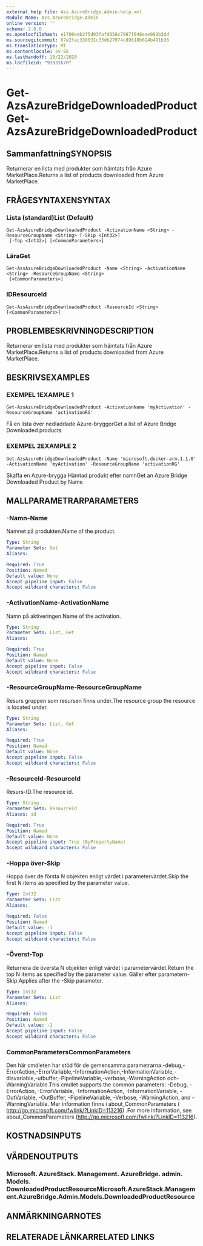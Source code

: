 ```yaml
---
external help file: Azs.AzureBridge.Admin-help.xml
Module Name: Azs.AzureBridge.Admin
online version: ''
schema: 2.0.0
ms.openlocfilehash: e1780eeb2f5d03fafd056c7987f648eae989b3dd
ms.sourcegitcommit: 67e2fac338031c33db27974c89618b614b491b36
ms.translationtype: MT
ms.contentlocale: sv-SE
ms.lasthandoff: 10/22/2020
ms.locfileid: "93931670"
---
```

# <span data-ttu-id="f57df-101">Get-AzsAzureBridgeDownloadedProduct</span><span class="sxs-lookup"><span data-stu-id="f57df-101">Get-AzsAzureBridgeDownloadedProduct</span></span>

## <span data-ttu-id="f57df-102">Sammanfattning</span><span class="sxs-lookup"><span data-stu-id="f57df-102">SYNOPSIS</span></span>
<span data-ttu-id="f57df-103">Returnerar en lista med produkter som hämtats från Azure MarketPlace.</span><span class="sxs-lookup"><span data-stu-id="f57df-103">Returns a list of products downloaded from Azure MarketPlace.</span></span>

## <span data-ttu-id="f57df-104">FRÅGESYNTAXEN</span><span class="sxs-lookup"><span data-stu-id="f57df-104">SYNTAX</span></span>

### <span data-ttu-id="f57df-105">Lista (standard)</span><span class="sxs-lookup"><span data-stu-id="f57df-105">List (Default)</span></span>
```
Get-AzsAzureBridgeDownloadedProduct -ActivationName <String> -ResourceGroupName <String> [-Skip <Int32>]
 [-Top <Int32>] [<CommonParameters>]
```

### <span data-ttu-id="f57df-106">Lära</span><span class="sxs-lookup"><span data-stu-id="f57df-106">Get</span></span>
```
Get-AzsAzureBridgeDownloadedProduct -Name <String> -ActivationName <String> -ResourceGroupName <String>
 [<CommonParameters>]
```

### <span data-ttu-id="f57df-107">ID</span><span class="sxs-lookup"><span data-stu-id="f57df-107">ResourceId</span></span>
```
Get-AzsAzureBridgeDownloadedProduct -ResourceId <String> [<CommonParameters>]
```

## <span data-ttu-id="f57df-108">PROBLEMBESKRIVNING</span><span class="sxs-lookup"><span data-stu-id="f57df-108">DESCRIPTION</span></span>
<span data-ttu-id="f57df-109">Returnerar en lista med produkter som hämtats från Azure MarketPlace.</span><span class="sxs-lookup"><span data-stu-id="f57df-109">Returns a list of products downloaded from Azure MarketPlace.</span></span>

## <span data-ttu-id="f57df-110">BESKRIVS</span><span class="sxs-lookup"><span data-stu-id="f57df-110">EXAMPLES</span></span>

### <span data-ttu-id="f57df-111">EXEMPEL 1</span><span class="sxs-lookup"><span data-stu-id="f57df-111">EXAMPLE 1</span></span>
```
Get-AzsAzureBridgeDownloadedProduct -ActivationName 'myActivation' -ResourceGroupName 'activationRG'
```

<span data-ttu-id="f57df-112">Få en lista över nedladdade Azure-bryggor</span><span class="sxs-lookup"><span data-stu-id="f57df-112">Get a list of Azure Bridge Downloaded products</span></span>

### <span data-ttu-id="f57df-113">EXEMPEL 2</span><span class="sxs-lookup"><span data-stu-id="f57df-113">EXAMPLE 2</span></span>
```
Get-AzsAzureBridgeDownloadedProduct -Name 'microsoft.docker-arm.1.1.0' -ActivationName 'myActivation' -ResourceGroupName 'activationRG'
```

<span data-ttu-id="f57df-114">Skaffa en Azure-brygga Hämtad produkt efter namn</span><span class="sxs-lookup"><span data-stu-id="f57df-114">Get an Azure Bridge Downloaded Product by Name</span></span>

## <span data-ttu-id="f57df-115">MALLPARAMETRAR</span><span class="sxs-lookup"><span data-stu-id="f57df-115">PARAMETERS</span></span>

### <span data-ttu-id="f57df-116">-Namn</span><span class="sxs-lookup"><span data-stu-id="f57df-116">-Name</span></span>
<span data-ttu-id="f57df-117">Namnet på produkten.</span><span class="sxs-lookup"><span data-stu-id="f57df-117">Name of the product.</span></span>

```yaml
Type: String
Parameter Sets: Get
Aliases:

Required: True
Position: Named
Default value: None
Accept pipeline input: False
Accept wildcard characters: False
```

### <span data-ttu-id="f57df-118">-ActivationName</span><span class="sxs-lookup"><span data-stu-id="f57df-118">-ActivationName</span></span>
<span data-ttu-id="f57df-119">Namn på aktiveringen.</span><span class="sxs-lookup"><span data-stu-id="f57df-119">Name of the activation.</span></span>

```yaml
Type: String
Parameter Sets: List, Get
Aliases:

Required: True
Position: Named
Default value: None
Accept pipeline input: False
Accept wildcard characters: False
```

### <span data-ttu-id="f57df-120">-ResourceGroupName</span><span class="sxs-lookup"><span data-stu-id="f57df-120">-ResourceGroupName</span></span>
<span data-ttu-id="f57df-121">Resurs gruppen som resursen finns under.</span><span class="sxs-lookup"><span data-stu-id="f57df-121">The resource group the resource is located under.</span></span>

```yaml
Type: String
Parameter Sets: List, Get
Aliases:

Required: True
Position: Named
Default value: None
Accept pipeline input: False
Accept wildcard characters: False
```

### <span data-ttu-id="f57df-122">-ResourceId</span><span class="sxs-lookup"><span data-stu-id="f57df-122">-ResourceId</span></span>
<span data-ttu-id="f57df-123">Resurs-ID.</span><span class="sxs-lookup"><span data-stu-id="f57df-123">The resource id.</span></span>

```yaml
Type: String
Parameter Sets: ResourceId
Aliases: id

Required: True
Position: Named
Default value: None
Accept pipeline input: True (ByPropertyName)
Accept wildcard characters: False
```

### <span data-ttu-id="f57df-124">-Hoppa över</span><span class="sxs-lookup"><span data-stu-id="f57df-124">-Skip</span></span>
<span data-ttu-id="f57df-125">Hoppa över de första N objekten enligt värdet i parametervärdet.</span><span class="sxs-lookup"><span data-stu-id="f57df-125">Skip the first N items as specified by the parameter value.</span></span>

```yaml
Type: Int32
Parameter Sets: List
Aliases:

Required: False
Position: Named
Default value: -1
Accept pipeline input: False
Accept wildcard characters: False
```

### <span data-ttu-id="f57df-126">-Överst</span><span class="sxs-lookup"><span data-stu-id="f57df-126">-Top</span></span>
<span data-ttu-id="f57df-127">Returnera de översta N objekten enligt värdet i parametervärdet.</span><span class="sxs-lookup"><span data-stu-id="f57df-127">Return the top N items as specified by the parameter value.</span></span>
<span data-ttu-id="f57df-128">Gäller efter parametern-Skip.</span><span class="sxs-lookup"><span data-stu-id="f57df-128">Applies after the -Skip parameter.</span></span>

```yaml
Type: Int32
Parameter Sets: List
Aliases:

Required: False
Position: Named
Default value: -1
Accept pipeline input: False
Accept wildcard characters: False
```

### <span data-ttu-id="f57df-129">CommonParameters</span><span class="sxs-lookup"><span data-stu-id="f57df-129">CommonParameters</span></span>
<span data-ttu-id="f57df-130">Den här cmdleten har stöd för de gemensamma parametrarna:-debug,-ErrorAction,-ErrorVariable,-InformationAction,-InformationVariable,-disvariable,-utbuffer,-PipelineVariable,-verbose,-WarningAction och-WarningVariable.</span><span class="sxs-lookup"><span data-stu-id="f57df-130">This cmdlet supports the common parameters: -Debug, -ErrorAction, -ErrorVariable, -InformationAction, -InformationVariable, -OutVariable, -OutBuffer, -PipelineVariable, -Verbose, -WarningAction, and -WarningVariable.</span></span> <span data-ttu-id="f57df-131">Mer information finns i about_CommonParameters ( http://go.microsoft.com/fwlink/?LinkID=113216) .</span><span class="sxs-lookup"><span data-stu-id="f57df-131">For more information, see about_CommonParameters (http://go.microsoft.com/fwlink/?LinkID=113216).</span></span>

## <span data-ttu-id="f57df-132">KOSTNADS</span><span class="sxs-lookup"><span data-stu-id="f57df-132">INPUTS</span></span>

## <span data-ttu-id="f57df-133">VÄRDEN</span><span class="sxs-lookup"><span data-stu-id="f57df-133">OUTPUTS</span></span>

### <span data-ttu-id="f57df-134">Microsoft. AzureStack. Management. AzureBridge. admin. Models. DownloadedProductResource</span><span class="sxs-lookup"><span data-stu-id="f57df-134">Microsoft.AzureStack.Management.AzureBridge.Admin.Models.DownloadedProductResource</span></span>

## <span data-ttu-id="f57df-135">ANMÄRKNINGAR</span><span class="sxs-lookup"><span data-stu-id="f57df-135">NOTES</span></span>

## <span data-ttu-id="f57df-136">RELATERADE LÄNKAR</span><span class="sxs-lookup"><span data-stu-id="f57df-136">RELATED LINKS</span></span>
